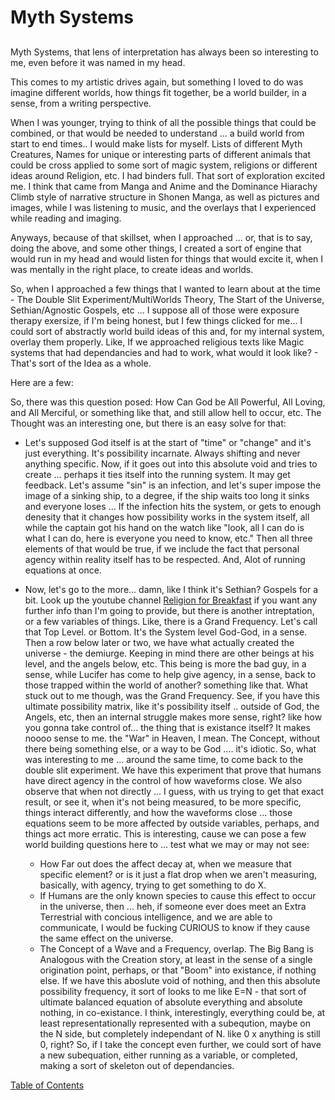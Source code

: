 # Myth Systems

##

Myth Systems, that lens of interpretation has always been so interesting to me, even before it was named in my head. 

This comes to my artistic drives again, but something I loved to do was imagine different worlds, how things fit together, be a world builder, in a sense, from a writing perspective. 

When I was younger, trying to think of all the possible things that could be combined, or that would be needed to understand ... a build world from start to end times.. I would make lists for myself. Lists of different Myth Creatures, Names for unique or interesting parts of different animals that could be cross applied to some sort of magic system, religions or different ideas around Religion, etc. I had binders full. That sort of exploration excited me. I think that came from Manga and Anime and the Dominance Hiarachy Climb style of narrative structure in Shonen Manga, as well as pictures and images, while I was listening to music, and the overlays that I experienced while reading and imaging. 

Anyways, because of that skillset, when I approached ... or, that is to say, doing the above, and some other things, I created a sort of engine that would run in my head and would listen for things that would excite it, when I was mentally in the right place, to create ideas and worlds. 

So, when I approached a few things that I wanted to learn about at the time - The Double Slit Experiment/MultiWorlds Theory, The Start of the Universe, Sethian/Agnostic Gospels, etc ... I suppose all of those were exposure therapy exersize, if I'm being honest, but I few things clicked for me... I could sort of abstractly world build ideas of this and, for my internal system, overlay them properly. Like, If we approached religious texts like Magic systems that had dependancies and had to work, what would it look like? - That's sort of the Idea as a whole. 

Here are a few: 

So, there was this question posed: How Can God be All Powerful, All Loving, and All Merciful, or something like that, and still allow hell to occur, etc. The Thought was an interesting one, but there is an easy solve for that: 

- Let's supposed God itself is at the start of "time" or "change" and it's just everything. It's possibility incarnate. Always shifting and never anything specific. Now, if it goes out into this absolute void and tries to create ... perhaps it ties itself into the running system. It may get feedback. Let's assume "sin" is an infection, and let's super impose the image of a sinking ship, to a degree, if the ship waits too long it sinks and everyone loses ... If the infection hits the system, or gets to enough denesity that it changes how possibility works in the system itself, all while the captain got his hand on the watch like "look, all I can do is what I can do, here is everyone you need to know, etc." Then all three elements of that would be true, if we include the fact that personal agency within reality itself has to be respected. And, Alot of running equations at once.

- Now, let's go to the more... damn, like I think it's Sethian? Gospels for a bit. Look up the youtube channel [Religion for Breakfast](https://www.youtube.com/@ReligionForBreakfast) if you want any further info than I'm going to provide, but there is another intreptation, or a few variables of things. Like, there is a Grand Frequency. Let's call that Top Level. or Bottom. It's the System level God-God, in a sense. Then a row below later or two, we have what actually created the universe - the demiurge. Keeping in mind there are other beings at his level, and the angels below, etc. This being is more the bad guy, in a sense, while Lucifer has come to help give agency, in a sense, back to those trapped within the world of another? something like that. What stuck out to me though, was the Grand Frequency. See, if you have this ultimate possibility matrix, like it's possibility itself .. outside of God, the Angels, etc, then an internal struggle makes more sense, right? like how you gonna take control of... the thing that is existance itself? It makes noooo sense to me. the "War" in Heaven, I mean. The Concept, without there being something else, or a way to be God .... it's idiotic.  So, what was interesting to me ... around the same time, to come back to the double slit experiment. We have this experiment that prove that humans have direct agency in the control of how waveforms close. 
We also observe that when not directly ... I guess, with us trying to get that exact result, or see it, when it's not being measured, to be more specific, things interact differently, and how the waveforms close ... those equations seem to be more affected by outside variables,  perhaps, and things act more erratic. 
This is interesting, cause we can pose a few world building questions here to ... test what we may or may not see: 
  -  How Far out does the affect decay at, when we measure that specific element? or is it just a flat drop when we aren't measuring, basically, with agency, trying to get something to do X. 
  -  If Humans are the only known species to cause this effect to occur in the universe, then ... heh, if someone ever does meet an Extra Terrestrial with concious intelligence, and we are able to communicate, I would be fucking CURIOUS to know if they cause the same effect on the universe.  
  -  The Concept of a Wave and a Frequency, overlap. The Big Bang is Analogous with the Creation story, at least in the sense of a single origination point, perhaps, or that "Boom" into existance, if nothing else. If we have this aboslute void of nothing, and then this absolute possibility frequency, it sort of looks to me like E=N - that sort of ultimate balanced equation of absolute everything and absolute nothing, in co-existance. I think, interestingly, everything could be, at least representationally represented with a subeqution, maybe on the N side, but completely independant of N. like 0 x anything is still 0, right? So, if I take the concept even further, we could sort of have a new subequation, either running as a variable, or completed, making a sort of skeleton out of dependancies. 

[Table of Contents](https://github.com/mycroftwilde/devil-steps-in-a-myth-system/tree/main/ref_guide)
